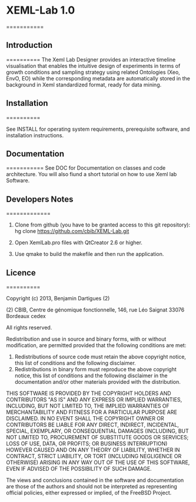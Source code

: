 # XEML-Lab 1.0
===========

## Introduction             
==========
The Xeml Lab Designer provides an interactive timeline visualisation that enables the intuitive design of experiments 
in terms of growth conditions and sampling strategy using related Ontologies (Xeo, EnvO, EO) while the corresponding 
metadata are automatically stored in the background in Xeml standardized format, ready for data mining.


## Installation
==========         

See INSTALL for operating system requirements, prerequisite software, 
and installation instructions.


## Documentation 
===========
See DOC for Documentation on classes and code architecture. You will also fiund a short tutorial on how to use Xeml lab Software.


## Developers Notes
=============

 1. Clone from github (you have to be granted access to this git repository):
    hg clone https://github.com/cbib/XEML-Lab.git

 2. Open XemlLab.pro files with QtCreator 2.6 or higher.
 
 3. Use qmake to build the makefile and then run the application.
 
## Licence
==========

Copyright (c) 2013, Benjamin Dartigues (2)


(2) CBIB, Centre de génomique fonctionnelle, 146, rue Léo Saignat 33076 Bordeaux cedex


All rights reserved.

Redistribution and use in source and binary forms, with or without
modification, are permitted provided that the following conditions are met:

1. Redistributions of source code must retain the above copyright notice, this
   list of conditions and the following disclaimer.
2. Redistributions in binary form must reproduce the above copyright notice,
   this list of conditions and the following disclaimer in the documentation
   and/or other materials provided with the distribution.

THIS SOFTWARE IS PROVIDED BY THE COPYRIGHT HOLDERS AND CONTRIBUTORS "AS IS" AND
ANY EXPRESS OR IMPLIED WARRANTIES, INCLUDING, BUT NOT LIMITED TO, THE IMPLIED
WARRANTIES OF MERCHANTABILITY AND FITNESS FOR A PARTICULAR PURPOSE ARE
DISCLAIMED. IN NO EVENT SHALL THE COPYRIGHT OWNER OR CONTRIBUTORS BE LIABLE FOR
ANY DIRECT, INDIRECT, INCIDENTAL, SPECIAL, EXEMPLARY, OR CONSEQUENTIAL DAMAGES
(INCLUDING, BUT NOT LIMITED TO, PROCUREMENT OF SUBSTITUTE GOODS OR SERVICES;
LOSS OF USE, DATA, OR PROFITS; OR BUSINESS INTERRUPTION) HOWEVER CAUSED AND
ON ANY THEORY OF LIABILITY, WHETHER IN CONTRACT, STRICT LIABILITY, OR TORT
(INCLUDING NEGLIGENCE OR OTHERWISE) ARISING IN ANY WAY OUT OF THE USE OF THIS
SOFTWARE, EVEN IF ADVISED OF THE POSSIBILITY OF SUCH DAMAGE.

The views and conclusions contained in the software and documentation are those
of the authors and should not be interpreted as representing official policies,
either expressed or implied, of the FreeBSD Project.
 






